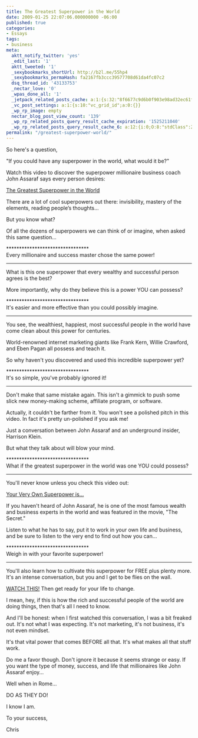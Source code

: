 ```yaml
---
title: The Greatest Superpower in the World
date: 2009-01-25 22:07:06.000000000 -06:00
published: true
categories:
- Essays
tags:
- business
meta:
  aktt_notify_twitter: 'yes'
  _edit_last: '1'
  aktt_tweeted: '1'
  _sexybookmarks_shortUrl: http://b2l.me/55hp4
  _sexybookmarks_permaHash: fa2167fb3ccc39577708d61da4fc07c2
  dsq_thread_id: '43133753'
  _nectar_love: '0'
  _wpas_done_all: '1'
  _jetpack_related_posts_cache: a:1:{s:32:"8f6677c9d6b0f903e98ad32ec61f8deb";a:2:{s:7:"expires";i:1477722057;s:7:"payload";a:3:{i:0;a:1:{s:2:"id";i:143;}i:1;a:1:{s:2:"id";i:425;}i:2;a:1:{s:2:"id";i:39;}}}}
  _vc_post_settings: a:1:{s:10:"vc_grid_id";a:0:{}}
  _wp_rp_image: empty
  nectar_blog_post_view_count: '139'
  _wp_rp_related_posts_query_result_cache_expiration: '1525211040'
  _wp_rp_related_posts_query_result_cache_6: a:12:{i:0;O:8:"stdClass":2:{s:7:"post_id";s:4:"3431";s:5:"score";s:16:"63.2939462868105";}i:1;O:8:"stdClass":2:{s:7:"post_id";s:3:"266";s:5:"score";s:18:"58.888276906443245";}i:2;O:8:"stdClass":2:{s:7:"post_id";s:4:"3463";s:5:"score";s:17:"56.70498966818676";}i:3;O:8:"stdClass":2:{s:7:"post_id";s:4:"3436";s:5:"score";s:17:"51.83275669653844";}i:4;O:8:"stdClass":2:{s:7:"post_id";s:4:"2078";s:5:"score";s:18:"23.816294475113892";}i:5;O:8:"stdClass":2:{s:7:"post_id";s:4:"3126";s:5:"score";s:17:"23.17654352669614";}i:6;O:8:"stdClass":2:{s:7:"post_id";s:2:"37";s:5:"score";s:18:"20.886403625716955";}i:7;O:8:"stdClass":2:{s:7:"post_id";s:4:"4954";s:5:"score";s:17:"20.72010197390518";}i:8;O:8:"stdClass":2:{s:7:"post_id";s:4:"4491";s:5:"score";s:18:"19.807728269623464";}i:9;O:8:"stdClass":2:{s:7:"post_id";s:3:"267";s:5:"score";s:18:"19.739974709563764";}i:10;O:8:"stdClass":2:{s:7:"post_id";s:4:"3540";s:5:"score";s:17:"18.04537898876418";}i:11;O:8:"stdClass":2:{s:7:"post_id";s:3:"309";s:5:"score";s:17:"18.04537898876418";}}
permalink: "/greatest-superpower-world/"
---
```

So here's a question,

"If you could have any superpower in the world, what would it be?"

Watch this video to discover the superpower millionaire business coach John Assaraf says every person desires:

<a href="http://www.TheMastersGathering.com/JohnAssaraf/?10355" rel="nofollow">The Greatest Superpower in the World</a>

There are a lot of cool superpowers out there: invisibility, mastery of the elements, reading people’s thoughts...

But you know what?

Of all the dozens of superpowers we can think of or imagine, when asked this same question...

********************************<br />
Every millionaire and success master chose the same power!<br />
********************************

What is this one superpower that every wealthy and successful person agrees is the best?

More importantly, why do they believe this is a power YOU can possess?

********************************<br />
It's easier and more effective than you could possibly imagine.<br />
********************************

You see, the wealthiest, happiest, most successful people in the world have come clean about this power for centuries.

World-renowned internet marketing giants like Frank Kern, Willie Crawford, and Eben Pagan all possess and teach it.

So why haven't you discovered and used this incredible superpower yet?

********************************<br />
It's so simple, you've probably ignored it!<br />
********************************

Don't make that same mistake again. This isn't a gimmick to push some slick new money-making scheme, affiliate program, or software.

Actually, it couldn't be farther from it. You won't see a polished pitch in this video. In fact it's pretty un-polished if you ask me!

Just a conversation between John Assaraf and an underground insider, Harrison Klein.

But what they talk about will blow your mind.

********************************<br />
What if the greatest superpower in the world was one YOU could possess?<br />
********************************

You'll never know unless you check this video out:

<a href="http://www.TheMastersGathering.com/JohnAssaraf/?10355" rel="nofollow">Your Very Own Superpower is...</a>

If you haven't heard of John Assaraf, he is one of the most famous wealth and business experts in the world and was featured in the movie, "The Secret."

Listen to what he has to say, put it to work in your own life and business, and be sure to listen to the very end to find out how you can...

********************************<br />
Weigh in with your favorite superpower!<br />
********************************

You'll also learn how to cultivate this superpower for FREE plus plenty more. It's an intense conversation, but you and I get to be flies on the wall.

<a href="http://www.TheMastersGathering.com/JohnAssaraf/?10355" rel="nofollow">WATCH THIS!</a> Then get ready for your life to change.

I mean, hey, if this is how the rich and successful people of the world are doing things, then that's all I need to know.

And I'll be honest: when I first watched this conversation, I was a bit freaked out. It's not what I was expecting. It's not marketing, it's not business, it's not even mindset.

It's that vital power that comes BEFORE all that. It's what makes all that stuff work.

Do me a favor though. Don't ignore it because it seems strange or easy. If you want the type of money, success, and life that millionaires like John Assaraf enjoy...

Well when in Rome...

DO AS THEY DO!

I know I am.

To your success,

Chris</p>

